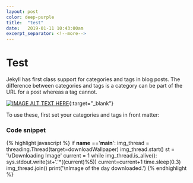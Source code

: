 ```yaml
---
layout: post
color: deep-purple
title:  "test"
date:   2019-01-11 10:43:00am
excerpt_separator: <!--more-->
---
```


# Test

Jekyll has first class support for categories and tags in blog posts. The difference between categories and tags is a category can be part of the URL for a post whereas a tag cannot.

[![IMAGE ALT TEXT HERE](https://img.youtube.com/vi/ndqPHjrpS-Q/0.jpg)](https://www.youtube.com/watch?v=ndqPHjrpS-Q){:target="_blank"}

<!--more-->


To use these, first set your categories and tags in front matter:

### Code snippet

{% highlight javascript %}
if __name__ =='__main__':
    img_thread = threading.Thread(target=downloadWallpaper)
    img_thread.start()
    st = '\rDownloading Image'
    current = 1
    while img_thread.is_alive():
        sys.stdout.write(st+'.'*((current)%5))
        current=current+1
        time.sleep(0.3)
    img_thread.join()
    print('\nImage of the day downloaded.')
{% endhighlight %}
